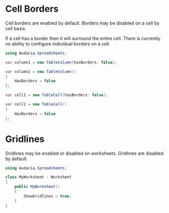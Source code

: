 # Cell Borders

Cell borders are enabled by default.
Borders may be disabled on a cell by cell basis.

If a cell has a border then it will surround the entire cell.
There is currently no ability to configure individual borders on a cell. 

```csharp
using Audacia.Spreadsheets;

var column1 = new TableColumn(hasBorders: false);

var column2 = new TableColumn()
{
    HasBorders = false
};

var cell1 = new TableCell(hasBorders: false);

var cell2 = new TableCell()
{
    HasBorders = false
};
```

# Gridlines

Gridlines may be enabled or disabled on worksheets.
Gridlines are disabled by default.

```csharp
using Audacia.Spreadsheets;

class MyWorksheet : Worksheet
{
    public MyWorksheet() 
    {
        ShowGridlines = true;
    }
}
```
